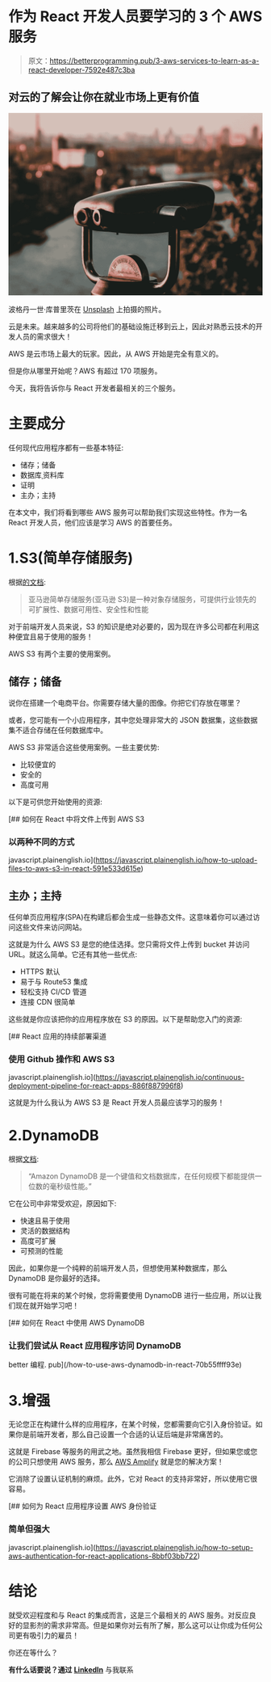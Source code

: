 # 作为 React 开发人员要学习的 3 个 AWS 服务

> 原文：<https://betterprogramming.pub/3-aws-services-to-learn-as-a-react-developer-7592e487c3ba>

## 对云的了解会让你在就业市场上更有价值

![](img/debd12be405dacb9e0d7f0bfc2870e31.png)

波格丹一世·库普里茨在 [Unsplash](https://unsplash.com?utm_source=medium&utm_medium=referral) 上拍摄的照片。

云是未来。越来越多的公司将他们的基础设施迁移到云上，因此对熟悉云技术的开发人员的需求很大！

AWS 是云市场上最大的玩家。因此，从 AWS 开始是完全有意义的。

但是你从哪里开始呢？AWS 有超过 170 项服务。

今天，我将告诉你与 React 开发者最相关的三个服务。

# 主要成分

任何现代应用程序都有一些基本特征:

*   储存；储备
*   数据库ˌ资料库
*   证明
*   主办；主持

在本文中，我们将看到哪些 AWS 服务可以帮助我们实现这些特性。作为一名 React 开发人员，他们应该是学习 AWS 的首要任务。

# 1.S3(简单存储服务)

根据[的文档](https://aws.amazon.com/s3/):

> 亚马逊简单存储服务(亚马逊 S3)是一种对象存储服务，可提供行业领先的可扩展性、数据可用性、安全性和性能

对于前端开发人员来说，S3 的知识是绝对必要的，因为现在许多公司都在利用这种便宜且易于使用的服务！

AWS S3 有两个主要的使用案例。

## 储存；储备

说你在搭建一个电商平台。你需要存储大量的图像。你把它们存放在哪里？

或者，您可能有一个小应用程序，其中您处理非常大的 JSON 数据集，这些数据集不适合存储在任何数据库中。

AWS S3 非常适合这些使用案例。一些主要优势:

*   比较便宜的
*   安全的
*   高度可用

以下是可供您开始使用的资源:

[](https://javascript.plainenglish.io/how-to-upload-files-to-aws-s3-in-react-591e533d615e) [## 如何在 React 中将文件上传到 AWS S3

### 以两种不同的方式

javascript.plainenglish.io](https://javascript.plainenglish.io/how-to-upload-files-to-aws-s3-in-react-591e533d615e) 

## 主办；主持

任何单页应用程序(SPA)在构建后都会生成一些静态文件。这意味着你可以通过访问这些文件来访问网站。

这就是为什么 AWS S3 是您的绝佳选择。您只需将文件上传到 bucket 并访问 URL。就这么简单。它还有其他一些优点:

*   HTTPS 默认
*   易于与 Route53 集成
*   轻松支持 CI/CD 管道
*   连接 CDN 很简单

这些就是你应该把你的应用程序放在 S3 的原因。以下是帮助您入门的资源:

[](https://javascript.plainenglish.io/continuous-deployment-pipeline-for-react-apps-886f887996f8) [## React 应用的持续部署渠道

### 使用 Github 操作和 AWS S3

javascript.plainenglish.io](https://javascript.plainenglish.io/continuous-deployment-pipeline-for-react-apps-886f887996f8) 

这就是为什么我认为 AWS S3 是 React 开发人员最应该学习的服务！

# 2.DynamoDB

根据[文档](https://aws.amazon.com/dynamodb/):

> “Amazon DynamoDB 是一个键值和文档数据库，在任何规模下都能提供一位数的毫秒级性能。”

它在公司中非常受欢迎，原因如下:

*   快速且易于使用
*   灵活的数据结构
*   高度可扩展
*   可预测的性能

因此，如果你是一个纯粹的前端开发人员，但想使用某种数据库，那么 DynamoDB 是你最好的选择。

很有可能在将来的某个时候，您将需要使用 DynamoDB 进行一些应用，所以让我们现在就开始学习吧！

[](/how-to-use-aws-dynamodb-in-react-70b55ffff93e) [## 如何在 React 中使用 AWS DynamoDB

### 让我们尝试从 React 应用程序访问 DynamoDB

better 编程. pub](/how-to-use-aws-dynamodb-in-react-70b55ffff93e) 

# 3.增强

无论您正在构建什么样的应用程序，在某个时候，您都需要向它引入身份验证。如果你是前端开发者，那么自己设置一个合适的认证后端是非常痛苦的。

这就是 Firebase 等服务的用武之地。虽然我相信 Firebase 更好，但如果您或您的公司只想使用 AWS 服务，那么 [AWS Amplify](https://aws.amazon.com/amplify/authentication/) 就是您的解决方案！

它消除了设置认证机制的麻烦。此外，它对 React 的支持非常好，所以使用它很容易。

[](https://javascript.plainenglish.io/how-to-setup-aws-authentication-for-react-applications-8bbf03bb722) [## 如何为 React 应用程序设置 AWS 身份验证

### 简单但强大

javascript.plainenglish.io](https://javascript.plainenglish.io/how-to-setup-aws-authentication-for-react-applications-8bbf03bb722) 

# 结论

就受欢迎程度和与 React 的集成而言，这是三个最相关的 AWS 服务。对反应良好的显影剂的需求非常高。但是如果你对云有所了解，那么这可以让你成为任何公司更有吸引力的雇员！

你还在等什么？

**有什么话要说？通过** [**LinkedIn**](https://www.linkedin.com/in/56faisal/) 与我联系